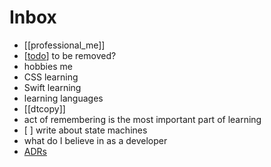 # Inbox

- [[professional_me]]
- [[todo]] to be removed?
- hobbies me 
- CSS learning
- Swift learning
- learning languages
- [[dtcopy]] 
- act of remembering is the most important part of learning
- [ ] write about state machines
- what do I believe in as a developer
- [ADRs](https://github.blog/2020-08-13-why-write-adrs/) 
  



[//begin]: # "Autogenerated link references for markdown compatibility"
[todo]: todo "Todo"
[//end]: # "Autogenerated link references"